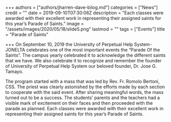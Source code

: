 +++
authors = ["authors/jharren-dave-bilog.md"]
categories = ["News"]
credit = ""
date = 2019-09-10T07:30:06Z
description = "Each classes were awarded with their excellent work in representing their assigned saints for this year’s Parade of Saints."
image = "/assets/images/2020/05/18/slide5.png"
lastmod = ""
tags = ["Events"]
title = "Parade of Saints"

+++
On September 10, 2019 the University of Perpetual Help System-JONELTA celebrates one of the most important events the “Parade Of the Saints”. The campus yearly celebrated it to acknowledge the different saints that we have. We also celebrate it to recognize and remember the founder of University of Perpetual Help System our beloved founder, Dr. Jose G. Tamayo.

The program started with a mass that was led by Rev. Fr. Romolo Bertoni, CSS. The priest was clearly astonished by the efforts made by each section to cooperate with the said event. After sharing meaningful words, the mass turned out to be a success. The students’ parents and the teachers had a visible mark of excitement on their faces and then proceeded with the parade as planned. Each classes were awarded with their excellent work in representing their assigned saints for this year’s Parade of Saints.
